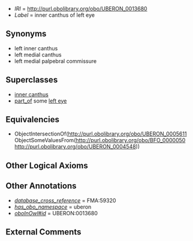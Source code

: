  * *IRI* = http://purl.obolibrary.org/obo/UBERON_0013680
 * *Label* = inner canthus of left eye

## Synonyms

 * left inner canthus
 * left medial canthus
 * left medial palpebral commissure

## Superclasses

 * [inner canthus](../../UBERON/11/UBERON_0005611.md)
 * [part_of](../../BFO/50/BFO_0000050.md) some [left eye](../../UBERON/48/UBERON_0004548.md)

## Equivalencies

 * ObjectIntersectionOf(<http://purl.obolibrary.org/obo/UBERON_0005611> ObjectSomeValuesFrom(<http://purl.obolibrary.org/obo/BFO_0000050> <http://purl.obolibrary.org/obo/UBERON_0004548>))

## Other Logical Axioms


## Other Annotations

 * *[database_cross_reference](../../ef/oboInOwl#hasDbXref.md)* = FMA:59320
 * *[has_obo_namespace](../../ce/oboInOwl#hasOBONamespace.md)* = uberon
 * *[oboInOwl#id](../../id/oboInOwl#id.md)* = UBERON:0013680

## External Comments

